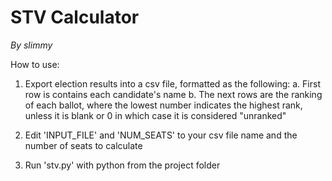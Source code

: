 # STV Calculator

*By slimmy*

How to use:

1. Export election results into a csv file, formatted as the following:
    a. First row is contains each candidate's name
    b. The next rows are the ranking of each ballot, where the lowest number indicates the highest rank, 
    unless it is blank or 0 in which case it is considered "unranked"

2. Edit 'INPUT_FILE' and 'NUM_SEATS' to your csv file name and the number of seats to calculate

3. Run 'stv.py' with python from the project folder